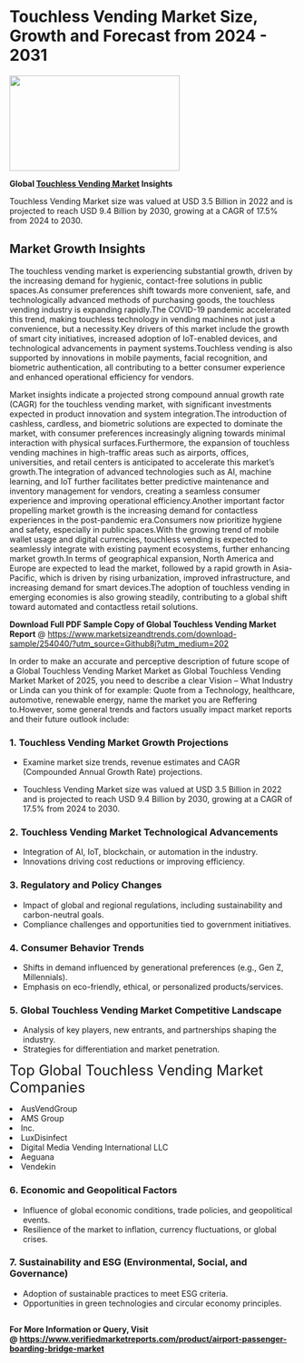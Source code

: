 <H1>Touchless Vending Market Size, Growth and Forecast from 2024 - 2031</H1><img class="aligncenter size-medium wp-image-584254" src="https://thirdeyenews.in/wp-content/uploads/2024/09/Global-Market-Research-300x168.jpeg" alt="" width="300" height="168" /><p><strong>Global&nbsp;<a href="https://www.marketsizeandtrends.com/download-sample/254040/?utm_source=Github8j?utm_medium=202">Touchless Vending Market</a> Insights</strong></p><p>Touchless Vending Market size was valued at USD 3.5 Billion in 2022 and is projected to reach USD 9.4 Billion by 2030, growing at a CAGR of 17.5% from 2024 to 2030.</p><p><h2>Market Growth Insights</h2> <p>The touchless vending market is experiencing substantial growth, driven by the increasing demand for hygienic, contact-free solutions in public spaces.As consumer preferences shift towards more convenient, safe, and technologically advanced methods of purchasing goods, the touchless vending industry is expanding rapidly.The COVID-19 pandemic accelerated this trend, making touchless technology in vending machines not just a convenience, but a necessity.Key drivers of this market include the growth of smart city initiatives, increased adoption of IoT-enabled devices, and technological advancements in payment systems.Touchless vending is also supported by innovations in mobile payments, facial recognition, and biometric authentication, all contributing to a better consumer experience and enhanced operational efficiency for vendors.</p> <p>Market insights indicate a projected strong compound annual growth rate (CAGR) for the touchless vending market, with significant investments expected in product innovation and system integration.The introduction of cashless, cardless, and biometric solutions are expected to dominate the market, with consumer preferences increasingly aligning towards minimal interaction with physical surfaces.Furthermore, the expansion of touchless vending machines in high-traffic areas such as airports, offices, universities, and retail centers is anticipated to accelerate this market’s growth.The integration of advanced technologies such as AI, machine learning, and IoT further facilitates better predictive maintenance and inventory management for vendors, creating a seamless consumer experience and improving operational efficiency.Another important factor propelling market growth is the increasing demand for contactless experiences in the post-pandemic era.Consumers now prioritize hygiene and safety, especially in public spaces.With the growing trend of mobile wallet usage and digital currencies, touchless vending is expected to seamlessly integrate with existing payment ecosystems, further enhancing market growth.In terms of geographical expansion, North America and Europe are expected to lead the market, followed by a rapid growth in Asia-Pacific, which is driven by rising urbanization, improved infrastructure, and increasing demand for smart devices.The adoption of touchless vending in emerging economies is also growing steadily, contributing to a global shift toward automated and contactless retail solutions.<p><span class=""><strong>Download Full PDF Sample Copy of Global Touchless Vending Market Report</strong> @ <a href="https://www.marketsizeandtrends.com/download-sample/254040/?utm_source=Github8j?utm_medium=202" target="_blank">https://www.marketsizeandtrends.com/download-sample/254040/?utm_source=Github8j?utm_medium=202</a></span></p><p>In order to make an accurate and perceptive description of future scope of a Global&nbsp;Touchless Vending Market Market as Global&nbsp;Touchless Vending Market Market of 2025, you need to describe a clear Vision &ndash; What Industry or Linda can you think of for example: Quote from a Technology, healthcare, automotive, renewable energy, name the market you are Reffering to.However, some general trends and factors usually impact market reports and their future outlook include:</p><h3>1.&nbsp;<strong>Touchless Vending Market Growth Projections</strong></h3><ul><li>Examine market size trends, revenue estimates and CAGR (Compounded Annual Growth Rate) projections.</li><li><p>Touchless Vending Market size was valued at USD 3.5 Billion in 2022 and is projected to reach USD 9.4 Billion by 2030, growing at a CAGR of 17.5% from 2024 to 2030.</p></li></ul><h3>2.&nbsp;<strong>Touchless Vending Market Technological Advancements</strong></h3><ul><li>Integration of AI, IoT, blockchain, or automation in the industry.</li><li>Innovations driving cost reductions or improving efficiency.</li></ul><h3>3.&nbsp;<strong>Regulatory and Policy Changes</strong></h3><ul><li>Impact of global and regional regulations, including sustainability and carbon-neutral goals.</li><li>Compliance challenges and opportunities tied to government initiatives.</li></ul><h3>4.&nbsp;<strong>Consumer Behavior Trends</strong></h3><ul><li>Shifts in demand influenced by generational preferences (e.g., Gen Z, Millennials).</li><li>Emphasis on eco-friendly, ethical, or personalized products/services.</li></ul><h3>5.&nbsp;<strong>Global Touchless Vending Market Competitive Landscape</strong></h3><ul><li>Analysis of key players, new entrants, and partnerships shaping the industry.</li><li>Strategies for differentiation and market penetration.</li></ul><p data-pm-slice="1 1 []"><span style="color: inherit; font-family: inherit; font-size: 25px;">Top Global Touchless Vending Market Companies</span></p><div class="" data-test-id=""><p><li>AusVendGroup</li><li> AMS Group</li><li> Inc.</li><li> LuxDisinfect</li><li> Digital Media Vending International LLC</li><li> Aeguana</li><li> Vendekin</li></p></div><h3>6.&nbsp;<strong>Economic and Geopolitical Factors</strong></h3><ul><li>Influence of global economic conditions, trade policies, and geopolitical events.</li><li>Resilience of the market to inflation, currency fluctuations, or global crises.</li></ul><h3>7.&nbsp;<strong>Sustainability and ESG (Environmental, Social, and Governance)</strong></h3><ul><li>Adoption of sustainable practices to meet ESG criteria.</li><li>Opportunities in green technologies and circular economy principles.</li></ul><h2><strong style="font-size: 14px;">For More Information or Query, Visit @&nbsp;</strong><a style="background-color: #ffffff; font-size: 14px;" href="https://www.marketsizeandtrends.com/report/touchless-vending-market/" target="_blank">https://www.verifiedmarketreports.com/product/airport-passenger-boarding-bridge-market</a></h2>
